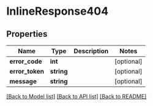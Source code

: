 # InlineResponse404

## Properties
Name | Type | Description | Notes
------------ | ------------- | ------------- | -------------
**error_code** | **int** |  | [optional] 
**error_token** | **string** |  | [optional] 
**message** | **string** |  | [optional] 

[[Back to Model list]](../../README.md#documentation-for-models) [[Back to API list]](../../README.md#documentation-for-api-endpoints) [[Back to README]](../../README.md)

